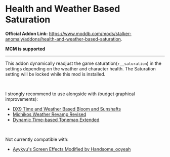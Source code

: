 # Health and Weather Based Saturation

**Official Addon Link:** https://www.moddb.com/mods/stalker-anomaly/addons/health-and-weather-based-saturation.

**MCM is supported**

---

This addon dynamically readjust the game saturation(```r__saturation```) in the settings depending on the weather and character health. The Saturation setting will be locked while this mod is installed.

<br>

I strongly recommend to use alongside with (budget graphical improvements):
* [DX9 Time and Weather Based Bloom and Sunshafts](https://www.moddb.com/mods/stalker-anomaly/addons/dx9-time-and-weather-based-bloom-and-sunshafts)
* [Michikos Weather Revamp Revised](https://www.moddb.com/mods/stalker-anomaly/addons/michikos-weather-revamp-revised)
* [Dynamic Time-based Tonemap Extended](https://www.moddb.com/mods/stalker-anomaly/addons/dynamic-time-based-tonemap-extended)

<br>

Not currently compatible with:
* [Ayykyu's Screen Effects Modified by Handsome_ooyeah](https://www.moddb.com/mods/stalker-anomaly/addons/ayykyus-screen-effects-modified-by-handsome-ooyeah2)
